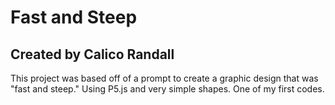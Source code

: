 # Fast and Steep
## Created by Calico Randall

This project was based off of a prompt to create a graphic design that was "fast and steep." Using P5.js and very simple shapes. One of my first codes.